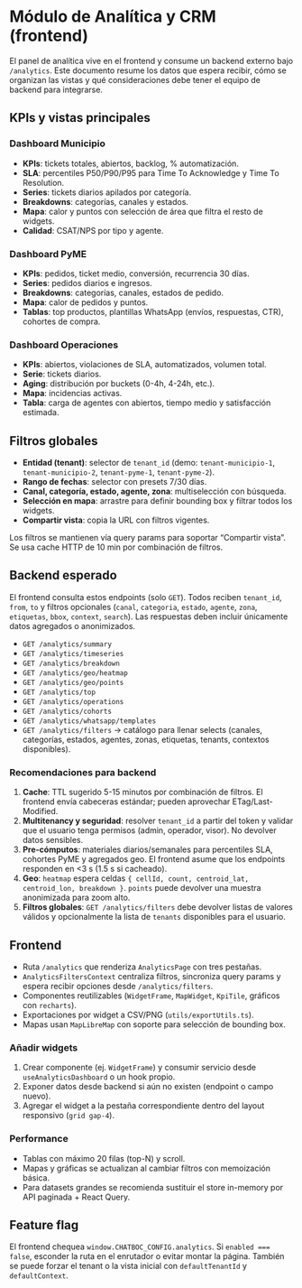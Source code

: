 # Módulo de Analítica y CRM (frontend)

El panel de analítica vive en el frontend y consume un backend externo bajo `/analytics`. Este documento resume los datos que espera recibir, cómo se organizan las vistas y qué consideraciones debe tener el equipo de backend para integrarse.

## KPIs y vistas principales

### Dashboard Municipio
- **KPIs**: tickets totales, abiertos, backlog, % automatización.
- **SLA**: percentiles P50/P90/P95 para Time To Acknowledge y Time To Resolution.
- **Series**: tickets diarios apilados por categoría.
- **Breakdowns**: categorías, canales y estados.
- **Mapa**: calor y puntos con selección de área que filtra el resto de widgets.
- **Calidad**: CSAT/NPS por tipo y agente.

### Dashboard PyME
- **KPIs**: pedidos, ticket medio, conversión, recurrencia 30 días.
- **Series**: pedidos diarios e ingresos.
- **Breakdowns**: categorías, canales, estados de pedido.
- **Mapa**: calor de pedidos y puntos.
- **Tablas**: top productos, plantillas WhatsApp (envíos, respuestas, CTR), cohortes de compra.

### Dashboard Operaciones
- **KPIs**: abiertos, violaciones de SLA, automatizados, volumen total.
- **Serie**: tickets diarios.
- **Aging**: distribución por buckets (0-4h, 4-24h, etc.).
- **Mapa**: incidencias activas.
- **Tabla**: carga de agentes con abiertos, tiempo medio y satisfacción estimada.

## Filtros globales

- **Entidad (tenant)**: selector de `tenant_id` (demo: `tenant-municipio-1`, `tenant-municipio-2`, `tenant-pyme-1`, `tenant-pyme-2`).
- **Rango de fechas**: selector con presets 7/30 días.
- **Canal, categoría, estado, agente, zona**: multiselección con búsqueda.
- **Selección en mapa**: arrastre para definir bounding box y filtrar todos los widgets.
- **Compartir vista**: copia la URL con filtros vigentes.

Los filtros se mantienen vía query params para soportar “Compartir vista”. Se usa cache HTTP de 10 min por combinación de filtros.

## Backend esperado

El frontend consulta estos endpoints (solo `GET`). Todos reciben `tenant_id`, `from`, `to` y filtros opcionales (`canal`, `categoria`, `estado`, `agente`, `zona`, `etiquetas`, `bbox`, `context`, `search`). Las respuestas deben incluir únicamente datos agregados o anonimizados.

- `GET /analytics/summary`
- `GET /analytics/timeseries`
- `GET /analytics/breakdown`
- `GET /analytics/geo/heatmap`
- `GET /analytics/geo/points`
- `GET /analytics/top`
- `GET /analytics/operations`
- `GET /analytics/cohorts`
- `GET /analytics/whatsapp/templates`
- `GET /analytics/filters` → catálogo para llenar selects (canales, categorías, estados, agentes, zonas, etiquetas, tenants, contextos disponibles).

### Recomendaciones para backend

1. **Cache**: TTL sugerido 5-15 minutos por combinación de filtros. El frontend envía cabeceras estándar; pueden aprovechar ETag/Last-Modified.
2. **Multitenancy y seguridad**: resolver `tenant_id` a partir del token y validar que el usuario tenga permisos (admin, operador, visor). No devolver datos sensibles.
3. **Pre-cómputos**: materiales diarios/semanales para percentiles SLA, cohortes PyME y agregados geo. El frontend asume que los endpoints responden en <3 s (1.5 s si cacheado).
4. **Geo**: `heatmap` espera celdas `{ cellId, count, centroid_lat, centroid_lon, breakdown }`. `points` puede devolver una muestra anonimizada para zoom alto.
5. **Filtros globales**: `GET /analytics/filters` debe devolver listas de valores válidos y opcionalmente la lista de `tenants` disponibles para el usuario.

## Frontend

- Ruta `/analytics` que renderiza `AnalyticsPage` con tres pestañas.
- `AnalyticsFiltersContext` centraliza filtros, sincroniza query params y espera recibir opciones desde `/analytics/filters`.
- Componentes reutilizables (`WidgetFrame`, `MapWidget`, `KpiTile`, gráficos con `recharts`).
- Exportaciones por widget a CSV/PNG (`utils/exportUtils.ts`).
- Mapas usan `MapLibreMap` con soporte para selección de bounding box.

### Añadir widgets
1. Crear componente (ej. `WidgetFrame`) y consumir servicio desde `useAnalyticsDashboard` o un hook propio.
2. Exponer datos desde backend si aún no existen (endpoint o campo nuevo).
3. Agregar el widget a la pestaña correspondiente dentro del layout responsivo (`grid gap-4`).

### Performance
- Tablas con máximo 20 filas (top-N) y scroll.
- Mapas y gráficas se actualizan al cambiar filtros con memoización básica.
- Para datasets grandes se recomienda sustituir el store in-memory por API paginada + React Query.

## Feature flag

El frontend chequea `window.CHATBOC_CONFIG.analytics`. Si `enabled === false`, esconder la ruta en el enrutador o evitar montar la página. También se puede forzar el tenant o la vista inicial con `defaultTenantId` y `defaultContext`.
